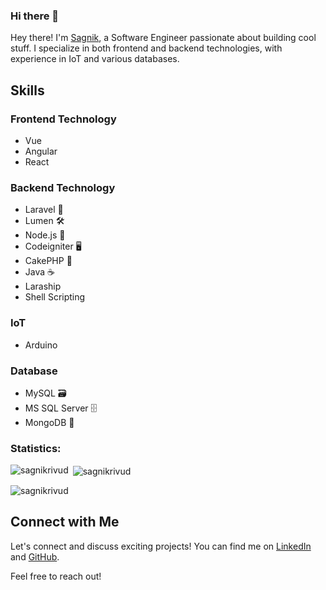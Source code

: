 ### Hi there 👋


Hey there! I'm [Sagnik](https://in.linkedin.com/in/sagnik-dey-483423a9), a Software Engineer passionate about building cool stuff. I specialize in both frontend and backend technologies, with experience in IoT and various databases.

## Skills

### Frontend Technology
- Vue
- Angular
- React

### Backend Technology
- Laravel 🚀
- Lumen 🛠️
- Node.js 🚀
- Codeigniter 🖥️
- CakePHP 🎂
- Java ☕
- Laraship
- Shell Scripting

### IoT
- Arduino

### Database
- MySQL 🗃️
- MS SQL Server 🗄️
- MongoDB 🍃

<h3 align="left">Statistics:</h3>

<p><img align="left" src="https://github-readme-stats.vercel.app/api/top-langs?username=sagnikrivud&show_icons=true&locale=en&layout=compact" alt="sagnikrivud" /></p>
<p>&nbsp;<img align="center" src="https://github-readme-stats.vercel.app/api?username=sagnikrivud&show_icons=true&locale=en" alt="sagnikrivud" /></p>
<p><img align="center" src="https://github-readme-streak-stats.herokuapp.com/?user=sagnikrivud&" alt="sagnikrivud" /></p>

  ## Connect with Me

Let's connect and discuss exciting projects! You can find me on [LinkedIn](https://in.linkedin.com/in/sagnik-dey-483423a9) and [GitHub](https://github.com/sagnikrivud).

Feel free to reach out!
